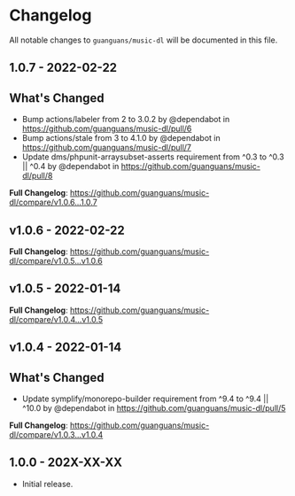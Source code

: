 # Changelog

All notable changes to `guanguans/music-dl` will be documented in this file.

## 1.0.7 - 2022-02-22

## What's Changed

- Bump actions/labeler from 2 to 3.0.2 by @dependabot in https://github.com/guanguans/music-dl/pull/6
- Bump actions/stale from 3 to 4.1.0 by @dependabot in https://github.com/guanguans/music-dl/pull/7
- Update dms/phpunit-arraysubset-asserts requirement from ^0.3 to ^0.3 || ^0.4 by @dependabot in https://github.com/guanguans/music-dl/pull/8

**Full Changelog**: https://github.com/guanguans/music-dl/compare/v1.0.6...1.0.7

## v1.0.6 - 2022-02-22

**Full Changelog**: https://github.com/guanguans/music-dl/compare/v1.0.5...v1.0.6

## v1.0.5 - 2022-01-14

**Full Changelog**: https://github.com/guanguans/music-dl/compare/v1.0.4...v1.0.5

## v1.0.4 - 2022-01-14

## What's Changed

- Update symplify/monorepo-builder requirement from ^9.4 to ^9.4 || ^10.0 by @dependabot in https://github.com/guanguans/music-dl/pull/5

**Full Changelog**: https://github.com/guanguans/music-dl/compare/v1.0.3...v1.0.4

## 1.0.0 - 202X-XX-XX

- Initial release.

